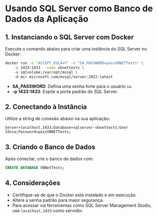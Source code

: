 # Usando SQL Server como Banco de Dados da Aplicação

## 1. Instanciando o SQL Server com Docker

Execute o comando abaixo para criar uma instância do SQL Server no Docker:

```bash
docker run -e "ACCEPT_EULA=Y" -e "SA_PASSWORD=passVBNETTests" \
    -p 1433:1433 --name vbnettests \ 
    -v sqlvolume:/var/opt/mssql \ 
    -d mcr.microsoft.com/mssql/server:2022-latest
```

- **SA_PASSWORD**: Defina uma senha forte para o usuário `sa`.
- **-p 1433:1433**: Expõe a porta padrão do SQL Server.

## 2. Conectando à Instância

Utilize a string de conexão abaixo na sua aplicação:

```
Server=localhost,1433;Database=sqlserver-vbnettests;User Id=sa;Password=passVBNETTests;
```

## 3. Criando o Banco de Dados

Após conectar, crie o banco de dados com:

```sql
CREATE DATABASE VBNetTests;
```

## 4. Considerações

- Certifique-se de que o Docker está instalado e em execução.
- Altere a senha padrão para maior segurança.
- Para acessar via ferramentas como SQL Server Management Studio, use `localhost,1433` como servidor.
